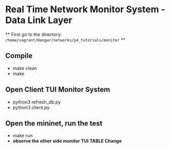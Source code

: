 # Real Time Network Monitor System - Data Link Layer

** First go to the directory: `/home/vagrant/Hangar/networks/p4_tutorials/monitor` **

## Compile
- make clean
- make

## Open Client TUI Monitor System
- python3 refresh_db.py
- python3 client.py

## Open the mininet, run the test
- make run
- **observe the other side monitor TUI TABLE Change**